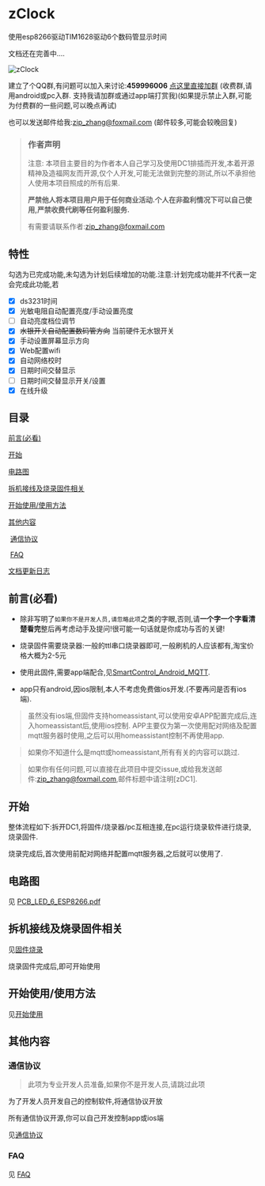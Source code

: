 # zClock

使用esp8266驱动TIM1628驱动6个数码管显示时间

文档还在完善中....

![zClock](https://cdn.jsdelivr.net/gh/a2633063/Image/zClock/zClock.png)



建立了个QQ群,有问题可以加入来讨论:**459996006**  [点这里直接加群](//shang.qq.com/wpa/qunwpa?idkey=9104eabd6131d856b527ad89636fc603eb745a5d047e8b45d183165c8e607e59)  (收费群,请用android或pc入群. 支持我请加群或通过app端打赏我)(如果提示禁止入群,可能为付费群的一些问题,可以晚点再试)

也可以发送邮件给我:zip_zhang@foxmail.com  (邮件较多,可能会较晚回复)



> ### 作者声明
>
> 注意: 本项目主要目的为作者本人自己学习及使用DC1排插而开发,本着开源精神及造福网友而开源,仅个人开发,可能无法做到完整的测试,所以不承担他人使用本项目照成的所有后果.
>
> **严禁他人将本项目用户用于任何商业活动.个人在非盈利情况下可以自己使用,严禁收费代刷等任何盈利服务.**
>
> 有需要请联系作者:zip_zhang@foxmail.com



## 特性

勾选为已完成功能,未勾选为计划后续增加的功能.注意:计划完成功能并不代表一定会完成此功能,若


- [x] ds3231时间 	
- [x] 光敏电阻自动配置亮度/手动设置亮度
- [ ] 自动亮度档位调节
- [x] ~~水银开关自动配置数码管方向~~ 当前硬件无水银开关
- [x] 手动设置屏幕显示方向
- [x] Web配置wifi
- [x] 自动网络校时
- [x] 日期时间交替显示
- [ ] 日期时间交替显示开关/设置
- [x] 在线升级

## 目录

[前言(必看)](#前言必看)

[开始](#开始)

[电路图](#电路图)

[拆机接线及烧录固件相关](#拆机接线及烧录固件相关)

[开始使用/使用方法](#开始使用/使用方法)

[其他内容](#其他内容)

​	[通信协议](#通信协议)

​	[FAQ](#FAQ)

[文档更新日志](#文档更新日志)



## 前言(必看)

- 除非写明了`如果你不是开发人员,请忽略此项`之类的字眼,否则,请**一个字一个字看清楚看完**整后再考虑动手及提问!很可能一句话就是你成功与否的关键!

- 烧录固件需要烧录器:一般的ttl串口烧录器即可,一般刷机的人应该都有,淘宝价格大概为2-5元

- 使用此固件,需要app端配合,见[SmartControl_Android_MQTT](https://github.com/a2633063/SmartControl_Android_MQTT).

- app只有android,因ios限制,本人不考虑免费做ios开发.(不要再问是否有ios端).

  

> 虽然没有ios端,但固件支持homeassistant,可以使用安卓APP配置完成后,连入homeassistant后,使用ios控制. APP主要仅为第一次使用配对网络及配置mqtt服务器时使用,之后可以用homeassistant控制不再使用app.

> 如果你不知道什么是mqtt或homeassistant,所有有关的内容可以跳过.

> 如果你有任何问题,可以直接在此项目中提交issue,或给我发送邮件:zip_zhang@foxmail.com,邮件标题中请注明[zDC1].
>
> 





## 开始

整体流程如下:拆开DC1,将固件/烧录器/pc互相连接,在pc运行烧录软件进行烧录,烧录固件.

烧录完成后,首次使用前配对网络并配置mqtt服务器,之后就可以使用了.



## 电路图

见 [PCB_LED_6_ESP8266.pdf](https://github.com/a2633063/zClock/blob/master/PCB_LED_6_ESP8266.pdf)

## 

## 拆机接线及烧录固件相关

见[固件烧录](https://github.com/a2633063/zClock/wiki/固件烧录)

烧录固件完成后,即可开始使用



## 开始使用/使用方法

见[开始使用](https://github.com/a2633063/zClock/wiki/开始使用)



## 其他内容



### 通信协议

> 此项为专业开发人员准备,如果你不是开发人员,请跳过此项

为了开发人员开发自己的控制软件,将通信协议开放

所有通信协议开源,你可以自己开发控制app或ios端

见[通信协议](https://github.com/a2633063/zClock/wiki/通信协议)



### FAQ

见 [FAQ](https://github.com/a2633063/SmartControl_Android_MQTT/wiki/FAQ)



